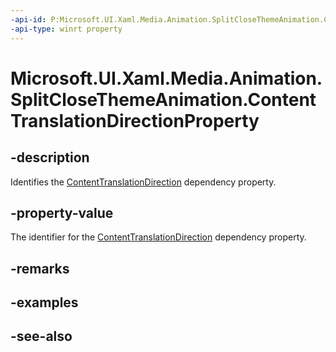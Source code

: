 ```yaml
---
-api-id: P:Microsoft.UI.Xaml.Media.Animation.SplitCloseThemeAnimation.ContentTranslationDirectionProperty
-api-type: winrt property
---
```


<!-- Property syntax
public Windows.UI.Xaml.DependencyProperty ContentTranslationDirectionProperty { get; }
-->

# Microsoft.UI.Xaml.Media.Animation.SplitCloseThemeAnimation.ContentTranslationDirectionProperty

## -description
Identifies the [ContentTranslationDirection](splitclosethemeanimation_contenttranslationdirection.md) dependency property.

## -property-value
The identifier for the [ContentTranslationDirection](splitclosethemeanimation_contenttranslationdirection.md) dependency property.

## -remarks

## -examples

## -see-also
